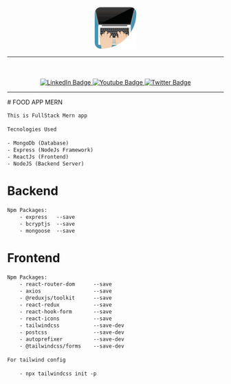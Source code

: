 <div align="center">
  <img src="./gitassets/logoReadme.png" width="100"/>
</div>

<hr />
<div align="center" style="margin:50px 0">
  <a href="haiderzcompany.com">
    <img src="https://img.shields.io/badge/LinkedIn-blue?style=for-the-badge&logo=linkedin&logoColor=white" alt="LinkedIn Badge"/>
  </a>
  <a href="haiderzcompany.com">
    <img src="https://img.shields.io/badge/YouTube-red?style=for-the-badge&logo=youtube&logoColor=white" alt="Youtube Badge"/>
  </a>
  <a href="haiderzcompany.com">
    <img src="https://img.shields.io/badge/Twitter-blue?style=for-the-badge&logo=twitter&logoColor=white" alt="Twitter Badge"/>
  </a>
<hr />
<div align="left">
# FOOD APP MERN

    This is FullStack Mern app

    Tecnologies Used

    - MongoDb (Database)
    - Express (NodeJs Framework)
    - ReactJs (Frontend)
    - NodeJS (Backend Server)

# Backend

    Npm Packages:
        - express   --save
        - bcryptjs  --save
        - mongoose  --save

# Frontend

    Npm Packages:
        - react-router-dom      --save
        - axios                 --save
        - @reduxjs/toolkit      --save
        - react-redux           --save
        - react-hook-form       --save
        - react-icons           --save
        - tailwindcss           --save-dev
        - postcss               --save-dev
        - autoprefixer          --save-dev
        - @tailwindcss/forms    --save-dev

    For tailwind config

        - npx tailwindcss init -p

</div>
